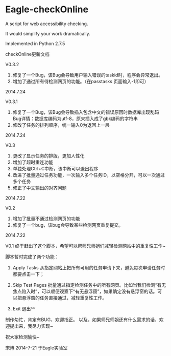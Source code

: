 Eagle-checkOnline
=================

A script for web accessibility checking.

It would simplify your work dramatically. 

Implemented in Python 2.7.5


checkOnline更新文档

V0.3.2
1. 修复了一个Bug，该Bug会导致用户输入错误的taskid时，程序会异常退出。
2. 增加了通过所有待检测网页的功能。（在passtasks 页面输入-1即可）

2014.7.24


V0.3.1
1. 修复了一个Bug，该Bug会导致插入包含中文的错误原因时数据库出现乱码
	Bug详情：数据库编码为utf-8，原来插入成了gbk编码的字符串
2. 修改了任务的排列顺序，统一输入0为返回上一层

2014.7.24


V0.3
1. 更改了显示任务的排版，更加人性化
2. 增加了超时重连功能
3. 单独处理Ctrl+C中断，该中断可以退出程序
4. 改进了批量通过任务功能，一次输入多个任务ID，以空格分开，可以一次通过多个任务
5. 修正了中文输出的对齐问题

2014.7.22


V0.2
1. 增加了批量不通过检测网页的功能
2. 修复了一个bug，该bug会导致某些检测网页重复提交。

2014.7.22


V0.1
终于赶出了这个脚本，希望可以帮师兄师姐们减轻检测网站中的重复性工作~

脚本暂时完成了两个功能：

1. Apply Tasks
	从指定网站上把所有可用的任务申请下来，避免每次申请任务时都要点击一下；

2. Skip Test Pages
	批量通过指定检测任务中的所有网页。比如当我们检测“有无焦点陷入时”，可以顺便观察下“有无悬浮窗”，如果确定没有悬浮窗的话。可以把悬浮窗的任务直接通过，减轻重复性工作。

3. Exit
	退出^^

制作匆忙，肯定有BUG，欢迎指正。
以及，如果师兄师姐还有什么需求的话，欢迎提出来，我尽力实现~

祝大家检测愉快~

宋博
2014-7-21
于Eagle实验室
